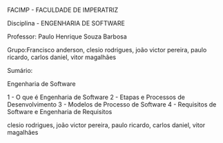 FACIMP - FACULDADE DE IMPERATRIZ

Disciplina - ENGENHARIA DE SOFTWARE

Professor: Paulo Henrique Souza Barbosa

Grupo:Francisco anderson, clesio rodrigues, joão victor pereira, paulo ricardo, carlos daniel, vitor magalhães


Sumário: 

Engenharia de Software 

1 - O que é Engenharia de Software
2 - Etapas e Processos de Desenvolvimento
3 - Modelos de Processo de Software
4 - Requisitos de Software e Engenharia de Requisitos



clesio rodrigues, joão victor pereira, paulo ricardo, carlos daniel, vitor magalhães
